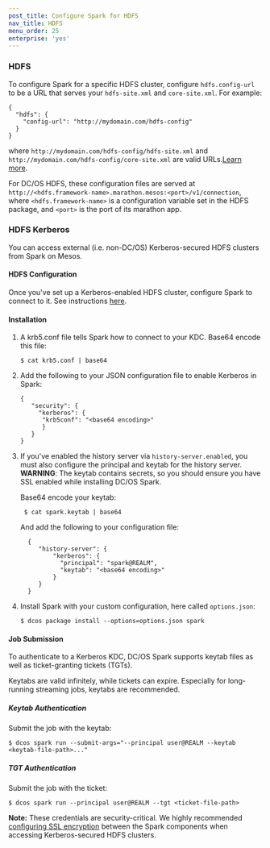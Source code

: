 ```yaml
---
post_title: Configure Spark for HDFS
nav_title: HDFS
menu_order: 25
enterprise: 'yes'
---
```


<a name="hdfs"></a>

### HDFS

To configure Spark for a specific HDFS cluster, configure
`hdfs.config-url` to be a URL that serves your `hdfs-site.xml` and
`core-site.xml`. For example:

    {
      "hdfs": {
        "config-url": "http://mydomain.com/hdfs-config"
      }
    }


where `http://mydomain.com/hdfs-config/hdfs-site.xml` and
`http://mydomain.com/hdfs-config/core-site.xml` are valid
URLs.[Learn more][8].

For DC/OS HDFS, these configuration files are served at
`http://<hdfs.framework-name>.marathon.mesos:<port>/v1/connection`, where
`<hdfs.framework-name>` is a configuration variable set in the HDFS
package, and `<port>` is the port of its marathon app.

### HDFS Kerberos

You can access external (i.e. non-DC/OS) Kerberos-secured HDFS clusters
from Spark on Mesos.

#### HDFS Configuration

Once you've set up a Kerberos-enabled HDFS cluster, configure Spark to
connect to it. See instructions [here](#hdfs).

#### Installation

1.  A krb5.conf file tells Spark how to connect to your KDC.  Base64
    encode this file:

        $ cat krb5.conf | base64

1.  Add the following to your JSON configuration file to enable
Kerberos in Spark:

        {
           "security": {
             "kerberos": {
              "krb5conf": "<base64 encoding>"
              }
           }
        }

1. If you've enabled the history server via `history-server.enabled`,
you must also configure the principal and keytab for the history
server.  **WARNING**: The keytab contains secrets, so you should
ensure you have SSL enabled while installing DC/OS Spark.

    Base64 encode your keytab:

        $ cat spark.keytab | base64

    And add the following to your configuration file:

         {
            "history-server": {
                "kerberos": {
                  "principal": "spark@REALM",
                  "keytab": "<base64 encoding>"
                }
            }
         }

1.  Install Spark with your custom configuration, here called
`options.json`:

        $ dcos package install --options=options.json spark

#### Job Submission

To authenticate to a Kerberos KDC, DC/OS Spark supports keytab
files as well as ticket-granting tickets (TGTs).

Keytabs are valid infinitely, while tickets can expire. Especially for
long-running streaming jobs, keytabs are recommended.

##### Keytab Authentication

Submit the job with the keytab:

    $ dcos spark run --submit-args="--principal user@REALM --keytab <keytab-file-path>..."

##### TGT Authentication

Submit the job with the ticket:

    $ dcos spark run --principal user@REALM --tgt <ticket-file-path>

**Note:** These credentials are security-critical. We highly
recommended [configuring SSL encryption][9] between the Spark
components when accessing Kerberos-secured HDFS clusters.

[8]: http://spark.apache.org/docs/latest/configuration.html#inheriting-hadoop-cluster-configuration
[9]: #ssl